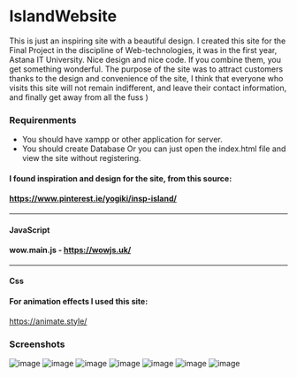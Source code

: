 # IslandWebsite
This is just an inspiring site with a beautiful design. I created this site for the Final Project in the discipline of Web-technologies, it was in the first year, Astana IT University.
Nice design and nice code. If you combine 
them, you get something wonderful. The purpose of the site was to attract customers thanks to the 
design and convenience of the site, I think that everyone who visits this site will not remain 
indifferent, and leave their contact information, and finally get away from all the fuss )
### Requirenments
- You should have xampp or other application for server.
- You should create Database
Or you can just open the index.html file and view the site without registering.
#### I found inspiration and design for the site, from this source: 

#### https://www.pinterest.ie/yogiki/insp-island/
-----------------------------------------------------------------------
#### JavaScript

#### wow.main.js - https://wowjs.uk/
------------------------------------------------------------------------
#### Css
#### For animation effects I used this site:

https://animate.style/

### Screenshots

![image](https://user-images.githubusercontent.com/102688997/160914089-6ff3c40c-2406-44ef-822d-1961a4608f00.png)
![image](https://user-images.githubusercontent.com/102688997/160914049-e5ee2f9d-ab79-4d6d-b63e-d1ffd71aad10.png)
![image](https://user-images.githubusercontent.com/102688997/160913750-9f1d6a3c-8998-4cdd-8a20-ce8ce2dc8c5a.png)
![image](https://user-images.githubusercontent.com/102688997/160913852-11bff8e3-dd79-46b7-8334-5a9d3c446cea.png)
![image](https://user-images.githubusercontent.com/102688997/160914197-eef0f279-94a2-4c71-8d62-fcc515010ad1.png)
![image](https://user-images.githubusercontent.com/102688997/160913957-5e41ecec-0f5e-432d-ad79-7f0b8462db9c.png)
![image](https://user-images.githubusercontent.com/102688997/160913994-7dc508cc-b194-4566-9d67-c65c432b14d4.png)

